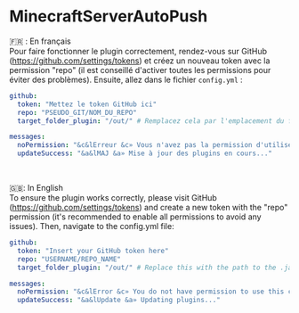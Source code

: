 # MinecraftServerAutoPush

🇫🇷 : En français<br>
Pour faire fonctionner le plugin correctement, rendez-vous sur GitHub (https://github.com/settings/tokens) et créez un nouveau token avec la permission "repo" (il est conseillé d'activer toutes les permissions pour éviter des problèmes). Ensuite, allez dans le fichier `config.yml` :

```yaml
github:
  token: "Mettez le token GitHub ici"
  repo: "PSEUDO_GIT/NOM_DU_REPO"
  target_folder_plugin: "/out/" # Remplacez cela par l'emplacement du fichier .jar dans votre plugin (qui a été construit).

messages:
  noPermission: "&c&lErreur &c» Vous n'avez pas la permission d'utiliser cette commande."
  updateSuccess: "&a&lMAJ &a» Mise à jour des plugins en cours..."
```

<br>

🇬🇧: In English<br>
To ensure the plugin works correctly, please visit GitHub (https://github.com/settings/tokens) and create a new token with the "repo" permission (it's recommended to enable all permissions to avoid any issues). Then, navigate to the config.yml file:

```yaml
github:
  token: "Insert your GitHub token here"
  repo: "USERNAME/REPO_NAME"
  target_folder_plugin: "/out/" # Replace this with the path to the .jar file in your plugin (that has been built).

messages:
  noPermission: "&c&lError &c» You do not have permission to use this command."
  updateSuccess: "&a&lUpdate &a» Updating plugins..."
```
